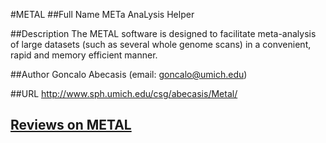 #METAL
##Full Name
METa AnaLysis Helper

##Description
The METAL software is designed to facilitate meta-analysis of large datasets (such as several whole genome scans) in a convenient, rapid and memory efficient manner.

##Author
Goncalo Abecasis (email: goncalo@umich.edu)

##URL
http://www.sph.umich.edu/csg/abecasis/Metal/


## [Reviews on METAL](https://github.com/gaow/genetic-analysis-software/issues/330)